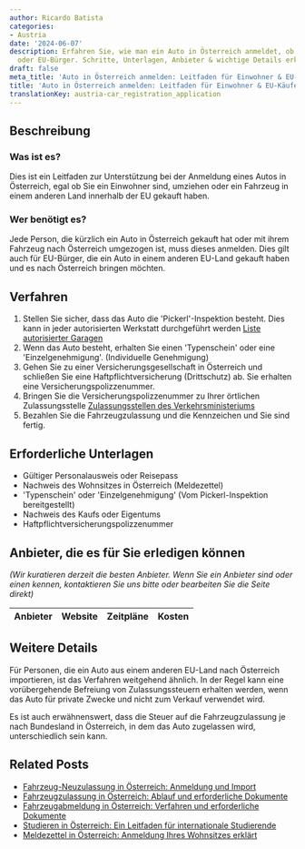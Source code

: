 ```yaml
---
author: Ricardo Batista
categories:
- Austria
date: '2024-06-07'
description: Erfahren Sie, wie man ein Auto in Österreich anmeldet, ob als Einwohner
  oder EU-Bürger. Schritte, Unterlagen, Anbieter & wichtige Details erklärt.
draft: false
meta_title: 'Auto in Österreich anmelden: Leitfaden für Einwohner & EU-Käufer'
title: 'Auto in Österreich anmelden: Leitfaden für Einwohner & EU-Käufer'
translationKey: austria-car_registration_application
---
```



## Beschreibung
### Was ist es?
Dies ist ein Leitfaden zur Unterstützung bei der Anmeldung eines Autos in Österreich, egal ob Sie ein Einwohner sind, umziehen oder ein Fahrzeug in einem anderen Land innerhalb der EU gekauft haben.

### Wer benötigt es?
Jede Person, die kürzlich ein Auto in Österreich gekauft hat oder mit ihrem Fahrzeug nach Österreich umgezogen ist, muss dieses anmelden. Dies gilt auch für EU-Bürger, die ein Auto in einem anderen EU-Land gekauft haben und es nach Österreich bringen möchten.

## Verfahren

1. Stellen Sie sicher, dass das Auto die 'Pickerl'-Inspektion besteht. Dies kann in jeder autorisierten Werkstatt durchgeführt werden [Liste autorisierter Garagen](https://www.oeamtc.at/thema/pickerl/)
2. Wenn das Auto besteht, erhalten Sie einen 'Typenschein' oder eine 'Einzelgenehmigung'. (Individuelle Genehmigung)
3. Gehen Sie zu einer Versicherungsgesellschaft in Österreich und schließen Sie eine Haftpflichtversicherung (Drittschutz) ab. Sie erhalten eine Versicherungspolizzenummer.
4. Bringen Sie die Versicherungspolizzenummer zu Ihrer örtlichen Zulassungsstelle [Zulassungsstellen des Verkehrsministeriums](https://www.bmk.gv.at/das-ministerium/dienststellen/zulassungsstellen.html)
5. Bezahlen Sie die Fahrzeugzulassung und die Kennzeichen und Sie sind fertig.

## Erforderliche Unterlagen
* Gültiger Personalausweis oder Reisepass
* Nachweis des Wohnsitzes in Österreich (Meldezettel)
* 'Typenschein' oder 'Einzelgenehmigung' (Vom Pickerl-Inspektion bereitgestellt)
* Nachweis des Kaufs oder Eigentums
* Haftpflichtversicherungspolizzenummer

## Anbieter, die es für Sie erledigen können

_(Wir kuratieren derzeit die besten Anbieter. Wenn Sie ein Anbieter sind oder einen kennen, kontaktieren Sie uns bitte oder bearbeiten Sie die Seite direkt)_

| Anbieter | Website | Zeitpläne | Kosten |
| --------------- | --------------- | :-------------: | :-------------: |
## Weitere Details
Für Personen, die ein Auto aus einem anderen EU-Land nach Österreich importieren, ist das Verfahren weitgehend ähnlich. In der Regel kann eine vorübergehende Befreiung von Zulassungssteuern erhalten werden, wenn das Auto für private Zwecke und nicht zum Verkauf verwendet wird.

Es ist auch erwähnenswert, dass die Steuer auf die Fahrzeugzulassung je nach Bundesland in Österreich, in dem das Auto zugelassen wird, unterschiedlich sein kann.


## Related Posts

- [Fahrzeug-Neuzulassung in Österreich: Anmeldung und Import](https://tramitit.com/de/guides/austria/ummeldung_fahrzeug/)
- [Fahrzeugzulassung in Österreich: Ablauf und erforderliche Dokumente](https://tramitit.com/de/guides/austria/zulassungsbescheinigung/)
- [Fahrzeugabmeldung in Österreich: Verfahren und erforderliche Dokumente](https://tramitit.com/de/guides/austria/fahrzeugabmeldung/)
- [Studieren in Österreich: Ein Leitfaden für internationale Studierende](https://tramitit.com/de/guides/austria/anmeldung_zur_universitat/)
- [Meldezettel in Österreich: Anmeldung Ihres Wohnsitzes erklärt](https://tramitit.com/de/guides/austria/meldezettel/)